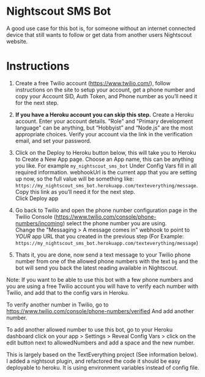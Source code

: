 
# Nightscout SMS Bot

A good use case for this bot is, for someone without an internet connected device that still wants to follow or get data from another users Nightscout website.

# Instructions
 1. Create a free Twilio account (https://www.twilio.com/), follow instructions on the site to setup your account, get a phone number and copy your Account SID, Auth Token, and Phone number as you’ll need it for the next step.
    
   
 2.  **If you have a Heroku account you can skip this step.** 
     Create a Heroku account. 
     Enter your account details. "Role" and "Primary development language" can be anything, but “Hobbyist” and “Node.js” are the most appropriate choices. 
     Verify your account via the link in the verification email, and set your password.
     
 3. Click on the Deploy to Heroku button below, this will take you to Heroku to Create a New App page. 
Choose an App name, this can be anything you like. For example `my_nightscout_sms_bot` 
Under Config Vars fill in all required information. 
webhookUrl is the current app that you are setting up now, so the full value will be something like: `https://my_nightscout_sms_bot.herokuapp.com/texteverything/message`. 
Copy this link as you’ll need it for the next step.   
Click Deploy app

 4. Go back to Twilio and open the phone number configuration page in the Twilio Console (https://www.twilio.com/console/phone-numbers/incoming) select the phone number you are using.  
Change the "Messaging > A message comes in" webhook to point to _YOUR_ app URL that you created in the previous step (For Example: `https://my_nightscout_sms_bot.herokuapp.com/texteverything/message`)
 5. Thats it, you are done, now send a text message to your Twilio phone number from one of the allowed phone numbers with the text `bg` and the bot will send you back the latest reading available in Nightscout.
 

 Note: If you want to be able to use this bot with a few phone numbers and you are using a free Twilio account you will have to verify each number with Twilio, and add that to the config vars in Heroku.
 
To verify another number in Twilio, go to https://www.twilio.com/console/phone-numbers/verified And add another number.

To add another allowed number to use this bot, go to your Heroku dashboard click on your app > Settings > Reveal Config Vars >  click on the edit button next to allowedNumbers and add a space and the new number.  

 
 


This is largely based on the TextEverything project (See information below). 
I added a nightsout plugin, and refactored the code it should be easy deployable to heroku. 
It is using environment variables instead of config file.

